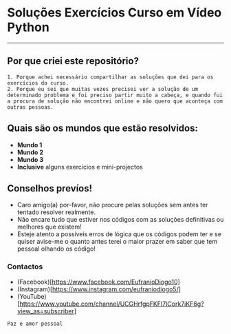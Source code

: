 # Soluções Exercícios Curso em Vídeo Python
***
## Por que criei este repositório?
	1. Porque achei necessário compartilhar as soluções que dei para os exercícios do curso.
	2. Porque eu sei que muitas vezes precisei ver a solução de um determinado problema e foi preciso partir muito a cabeça, e quando fui a procura de solução não encontrei online e não quero que aconteça com outras pessoas.
	
## Quais são os mundos que estão resolvidos:
- **Mundo 1**
- **Mundo 2**
- **Mundo 3**
- **Inclusive** alguns exercícios e mini-projectos

## Conselhos prevíos!
- Caro amigo(a) por-favor, não procure pelas soluções sem antes ter tentado resolver realmente.
- Não encare tudo que estiver nos códigos com as soluções definitivas ou melhores que existem!
- Esteje atento a possíveis erros de lógica que os códigos podem ter e se quiser avise-me o quanto antes terei o maior prazer em saber que tem pessoal olhando os código!

### Contactos
- (Facebook)[https://www.facebook.com/EufranioDiogo10]
- (Instagram)[https://www.instagram.com/eufraniodiogo5/]
- (YouTube)[https://www.youtube.com/channel/UCGHrfgpFKFI7lCork7iKF6g?view_as=subscriber]

`Paz e amor pessoal`